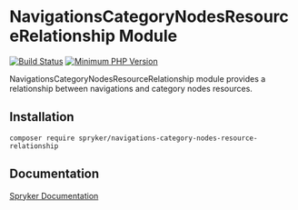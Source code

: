 # NavigationsCategoryNodesResourceRelationship Module
[![Build Status](https://travis-ci.org/spryker/navigations-category-nodes-resource-relationship.svg)](https://travis-ci.org/spryker/navigations-category-nodes-resource-relationship)
[![Minimum PHP Version](https://img.shields.io/badge/php-%3E%3D%207.3-8892BF.svg)](https://php.net/)

NavigationsCategoryNodesResourceRelationship module provides a relationship between navigations and category nodes resources.

## Installation

```
composer require spryker/navigations-category-nodes-resource-relationship
```

## Documentation

[Spryker Documentation](https://documentation.spryker.com/module_guide/overview.htm)
